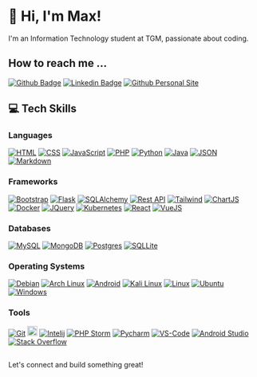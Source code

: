 # 👋 Hi, I'm Max!

I'm an Information Technology student at TGM, passionate about coding.

## How to reach me ...

[![Github Badge](https://img.shields.io/badge/-Github-000?style=flat-square&logo=Github&logoColor=white&link=link_do_seu_perfil_no_github)](https://github.com/kenji015)
[![Linkedin Badge](https://img.shields.io/badge/-LinkedIn-blue?style=flat-square&logo=Linkedin&logoColor=white&link=https://www.linkedin.com/in/felipefialho)](https://www.linkedin.com/in/maximilian-mahrhofer-8626732a1/)
[![Github Personal Site](https://img.shields.io/badge/Portfolio-543DE0?logo=About.me&logoColor=white)](https://kenji015.github.io)



## 💻 Tech Skills
 
### Languages
 
<p>
    <a href="#"><img alt="HTML" src="https://img.shields.io/badge/HTML-E34F26.svg?logo=html5&logoColor=white"></a>
    <a href="#"><img alt="CSS" src="https://img.shields.io/badge/CSS-1572B6.svg?logo=css3&logoColor=white"></a>
    <a href="#"><img alt="JavaScript" src="https://img.shields.io/badge/JavaScript-F7DF1E.svg?logo=javascript&logoColor=black"></a>
    <a href="#"><img alt="PHP" src="https://img.shields.io/badge/PHP-777BB4.svg?logo=php&logoColor=white"></a>
    <a href="#"><img alt="Python" src="https://img.shields.io/badge/python-3670A0?logo=python&logoColor=ffdd54"></a>
    <a href="#"><img alt="Java" src="https://img.shields.io/badge/Java-ED8B00?logo=openjdk&logoColor=white"></a>
    <a href="#"><img alt="JSON" src="https://img.shields.io/badge/JSON-000?logo=json&logoColor=fff"></a>
    <a href="#"><img alt="Markdown" src="https://img.shields.io/badge/Markdown-%23000000.svg?logo=markdown&logoColor=white"></a>   
</p>  

### Frameworks
   
   <a href="#"><img alt="Bootstrap" src="https://img.shields.io/badge/Bootstrap-7952B3.svg?logo=bootstrap&logoColor=white"></a>
   <a href="#"><img alt="Flask" src="https://img.shields.io/badge/Flask-000000?logo=Flask&logoColor=white"></a>
   <a href="#"><img alt="SQLAlchemy" src="https://img.shields.io/badge/SQLAlchemy-306998?logo=python&logoColor=white"></a>
   <a href="#"><img alt="Rest API" src="https://img.shields.io/badge/REST%20API-v1.1-lightgrey"></a>
   <a href="#"><img alt="Tailwind" src="https://img.shields.io/badge/Tailwind_CSS-grey?logo=tailwind-css&logoColor=38B2AC"></a>
   <a href="#"><img alt="ChartJS" src="https://img.shields.io/badge/Chart.js-FF6384?logo=chartdotjs&logoColor=fff"></a>
   <a href="#"><img alt="Docker" src="https://img.shields.io/badge/Docker-2496ED?logo=docker&logoColor=fff"></a>
   <a href="#"><img alt="JQuery" src="https://img.shields.io/badge/jQuery-0769AD?logo=jquery&logoColor=fff"></a>
   <a href="#"><img alt="Kubernetes" src="https://img.shields.io/badge/Kubernetes-326CE5?logo=kubernetes&logoColor=fff"></a>
   <a href="#"><img alt="React" src="https://img.shields.io/badge/React-%2320232a.svg?logo=react&logoColor=%2361DAFB"></a>
   <a href="#"><img alt="VueJS" src="https://img.shields.io/badge/Vue.js-4FC08D?logo=vuedotjs&logoColor=fff"></a>

### Databases
  <a href="#"><img alt="MySQL" src="https://img.shields.io/badge/MySQL-00f.svg?logo=mysql&logoColor=white"></a>
  <a href="#"><img alt="MongoDB" src="https://img.shields.io/badge/MongoDB-%234ea94b.svg?logo=mongodb&logoColor=white"></a>
  <a href="#"><img alt="Postgres" src="https://img.shields.io/badge/Postgres-%23316192.svg?logo=postgresql&logoColor=white"></a>
  <a href="#"><img alt="SQLLite" src="https://img.shields.io/badge/SQLite-%2307405e.svg?logo=sqlite&logoColor=white"></a>

### Operating Systems
  <a href="#"><img alt="Debian" src="https://img.shields.io/badge/Debian-A81D33?logo=debian&logoColor=fff"></a>
  <a href="#"><img alt="Arch Linux" src="https://img.shields.io/badge/Arch%20Linux-1793D1?logo=arch-linux&logoColor=fff"></a>
  <a href="#"><img alt="Android" src="https://img.shields.io/badge/Android-3DDC84?logo=android&logoColor=white"></a>
  <a href=""><img alt="Kali Linux" src="https://img.shields.io/badge/Kali%20Linux-557C94?logo=kalilinux&logoColor=fff"></a>
  <a href="#"><img alt="Linux" src="https://img.shields.io/badge/Linux-FCC624?logo=linux&logoColor=black"></a>
  <a href="#"><img alt="Ubuntu" src="https://img.shields.io/badge/Ubuntu-E95420?logo=ubuntu&logoColor=white"></a>
  <a href="#"><img alt="Windows" src="https://custom-icon-badges.demolab.com/badge/Windows-0078D6?logo=windows11&logoColor=white"></a>
 
  
### Tools

<p>
    <a href="#"><img alt="Git" src="https://img.shields.io/badge/Git-F05033.svg?logo=git&logoColor=white"></a>
    <a href="#"><img alt="SVN" src="https://img.shields.io/twitter/url?color=black&label=SVN&logo=subversion&url=https%3A%2F%2Fsimpleicons.org%2F%3Fq%3Dsubvers" height="20"></a>    
    <a href="#"><img alt="Intelij" src="https://img.shields.io/badge/IntelliJIDEA-000000.svg?&logo=intellij-idea&logoColor=white"></a>
    <a href="#"><img alt="PHP Storm" src="https://img.shields.io/badge/PhpStorm-143?&logo=phpstorm&logoColor=black&color=black&labelColor=darkorchid"></a>
    <a href="#"><img alt="Pycharm" src="https://img.shields.io/badge/PyCharm-143?&logo=Pycharm&logoColor=black&color=black&labelColor=green"></a>
    <a href="#"><img alt="VS-Code" src="https://custom-icon-badges.demolab.com/badge/Visual%20Studio%20Code-0078d7.svg?logo=vsc&logoColor=white"></a>
    <a href="#"><img alt="Android Studio" src="https://img.shields.io/badge/Android%20Studio-008678.svg?logo=android-studio&logoColor=white"></a>
    <a href="#"><img alt="Stack Overflow" src="https://img.shields.io/badge/-Stack%20Overflow-FE7A16?logo=stack-overflow&logoColor=white"></a>
</p> 

##

Let's connect and build something great!
